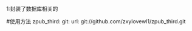 1:封装了数据库相关的


#使用方法
 zpub_third:
       git:
         url: git://github.com/zxylovewl1/zpub_third.git


